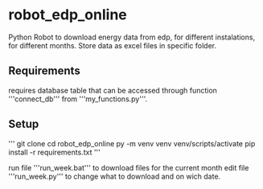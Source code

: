# robot_edp_online
Python Robot to download energy data from edp, for different instalations, for different months. Store data as excel files in specific folder.


## Requirements
requires database table that can be accessed through function '''connect_db''' from '''my_functions.py'''.

## Setup
  ''' 
    git clone
    cd robot_edp_online
    py -m venv venv
    venv/scripts/activate
    pip install -r requirements.txt
  '''
  
  run file '''run_week.bat''' to download files for the current month
  edit file '''run_week.py''' to change what to download and on wich date.

